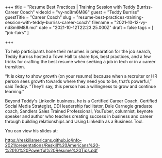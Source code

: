 +++
title = "Resume Best Practices | Training Session with Teddy Burriss- Career Coach"
videoId = "vy-nd8m6M88"
guest = "Teddy Burriss"
guestTitle = "Career Coach"
slug = "resume-best-practices-training-session-with-teddy-burriss-career-coach"
filename = "2021-10-12-vy-nd8m6M88.md"
date = "2021-10-12T22:23:25.000Z"
draft = false
tags = [ "job-fairs" ]

+++

To help participants hone their resumes in preparation for the job search, Teddy Burriss hosted a Town Hall to share tips, best practices, and a few tricks for crafting the best resume when seeking a job in tech or in a career transition.  

“It is okay to show growth (on your resume) because when a recruiter or HR person sees growth towards where they need you to be, that’s powerful,” said Teddy. “They’ll say, this person has a willingness to grow and continue learning.” 

Beyond Teddy's LinkedIn business, he is a Certified Career Coach, Certified Social Media Strategist, DDI leadership facilitator, Dale Carnegie graduate coach, Sandlers Sales Trained Professional, YouTuber, columnist, keynote speaker and author who teaches creating success in business and career through building relationships and Using LinkedIn as a Business Tool.   

You can view his slides at:

https://reskillamericans.github.io/info-2021/presentations/Reskill%20Americans%20-%2010%20Powerful%20Resume%20Tips.pdf
